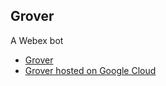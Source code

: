 ## Grover

A Webex bot

- [Grover](pathname:///projects/grover/app/)
- [Grover hosted on Google Cloud](pathname:///projects/grover/app/gae/)
